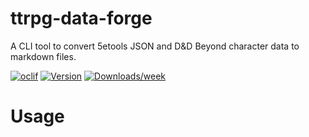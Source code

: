 ttrpg-data-forge
=================

A CLI tool to convert 5etools JSON and D&D Beyond character data to markdown files.


[![oclif](https://img.shields.io/badge/cli-oclif-brightgreen.svg)](https://oclif.io)
[![Version](https://img.shields.io/npm/v/@stackclash%2Fttrpg-data-forge.svg)](https://npmjs.org/package/@stackclash/ttrpg-data-forge)
[![Downloads/week](https://img.shields.io/npm/dw/@stackclash%2Fttrpg-data-forge.svg)](https://npmjs.org/package/@stackclash/ttrpg-data-forge)


<!-- toc -->

# Usage
<!-- usage -->

<!-- commands -->